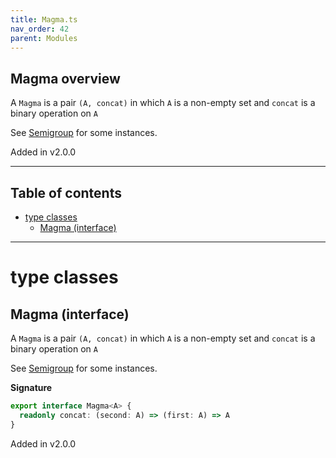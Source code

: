 ```yaml
---
title: Magma.ts
nav_order: 42
parent: Modules
---
```


## Magma overview

A `Magma` is a pair `(A, concat)` in which `A` is a non-empty set and `concat` is a binary operation on `A`

See [Semigroup](https://gcanti.github.io/fp-ts/modules/Semigroup.ts.html) for some instances.

Added in v2.0.0

---

<h2 class="text-delta">Table of contents</h2>

- [type classes](#type-classes)
  - [Magma (interface)](#magma-interface)

---

# type classes

## Magma (interface)

A `Magma` is a pair `(A, concat)` in which `A` is a non-empty set and `concat` is a binary operation on `A`

See [Semigroup](https://gcanti.github.io/fp-ts/modules/Semigroup.ts.html) for some instances.

**Signature**

```ts
export interface Magma<A> {
  readonly concat: (second: A) => (first: A) => A
}
```

Added in v2.0.0
